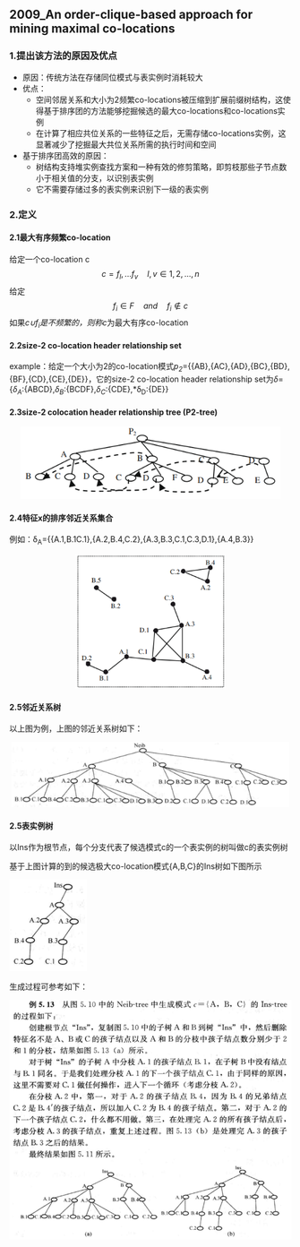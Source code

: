 ## 2009_An order-clique-based approach for mining maximal co-locations

### 1.提出该方法的原因及优点

- 原因：传统方法在存储同位模式与表实例时消耗较大
- 优点：
  - 空间邻居关系和大小为2频繁co-locations被压缩到扩展前缀树结构，这使得基于排序团的方法能够挖掘候选的最大co-locations和co-locations实例
  - 在计算了相应共位关系的一些特征之后，无需存储co-locations实例，这显著减少了挖掘最大共位关系所需的执行时间和空间
- 基于排序团高效的原因：
  - 树结构支持堆实例查找方案和一种有效的修剪策略，即剪枝那些子节点数小于相关值的分支，以识别表实例
  - 它不需要存储过多的表实例来识别下一级的表实例

### 2.定义

#### 2.1最大有序频繁co-location

给定一个co-location c
$$
c={f_l,...f_v}\quad l,v∈{1,2,...,n}
$$
给定
$$
f_i∈F\quad and\quad f_i∉c
$$
如果*c∪f<sub>i</sub>*是不频繁的，则称*c*为最大有序co-location

#### 2.2size-2 co-location header relationship set

example：给定一个大小为2的co-location模式*p<sub>2</sub>*={{AB},{AC},{AD},{BC},{BD},{BF},{CD},{CE},{DE}}，它的size-2 co-location header relationship set为*δ*={*δ<sub>A</sub>*:{ABCD},*δ<sub>B</sub>*:{BCDF},*δ<sub>C</sub>*:{CDE},*δ<sub>D</sub>:{DE}}

#### 2.3size-2 colocation header relationship tree (P2-tree)
<div align=center>
  <img src="./img/2009_An%20order-clique-based%20approach%20for%20mining%20maximal%20co-locations/image-20231207095554314.png" alt="image-20231207095554314" style="zoom:80%;" />
</div>

#### 2.4特征x的排序邻近关系集合

例如：δ<sub>A</sub>={{A.1,B.1C.1},{A.2,B.4,C.2},{A.3,B.3,C.1,C.3,D.1},{A.4,B.3}}

<div align=center>
  <img src="./img/2009_An%20order-clique-based%20approach%20for%20mining%20maximal%20co-locations/image-20231207134305996.png" alt="image-20231207134305996" style="zoom:67%;" width=400/>
</div>

#### 2.5邻近关系树

以上图为例，上图的邻近关系树如下：

<div align=center>
  <img src="./img/2009_An%20order-clique-based%20approach%20for%20mining%20maximal%20co-locations/image-20231207135437404.png" alt="image-20231207135437404" style="zoom: 80%;" />
</div>

#### 2.5表实例树

以Ins作为根节点，每个分支代表了候选模式c的一个表实例的树叫做c的表实例树

基于上图计算的到的候选极大co-location模式{A,B,C}的Ins树如下图所示

![image-20231207140036902](./img/2009_An%20order-clique-based%20approach%20for%20mining%20maximal%20co-locations/image-20231207140036902.png)

生成过程可参考如下：

<div align=center>
  <img src="./img/2009_An%20order-clique-based%20approach%20for%20mining%20maximal%20co-locations/image-20231207145421856.png" alt="image-20231207145421856" width=600 />
</div>
